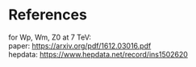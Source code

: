 # References
for Wp, Wm, Z0 at 7 TeV:  
paper: https://arxiv.org/pdf/1612.03016.pdf  
hepdata: https://www.hepdata.net/record/ins1502620  
